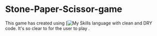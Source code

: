 # Stone-Paper-Scissor-game

This game has created using 
[![My Skills](https://skillicons.dev/icons?i=cpp)
language with clean and DRY code. It's so clear to for the user to play .
